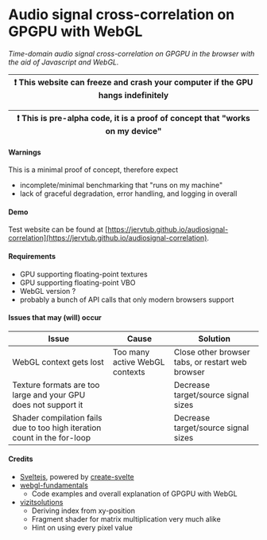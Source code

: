 # Audio signal cross-correlation on GPGPU with WebGL

*Time-domain audio signal cross-correlation on GPGPU in the browser with the aid of Javascript and WebGL.*

| ❗ This website can freeze and crash your computer if the GPU hangs indefinitely |
|------------------------------------------------------------------------|

| ❗ This is pre-alpha code, it is a proof of concept that "works on my device" |
|--------------------------------------------------------------------------------|

#### Warnings

This is a minimal proof of concept, therefore expect
* incomplete/minimal benchmarking that "runs on my machine"
* lack of graceful degradation, error handling, and logging in overall

#### Demo 
Test website can be found at [https://jervtub.github.io/audiosignal-correlation](https://jervtub.github.io/audiosignal-correlation).

#### Requirements
* GPU supporting floating-point textures
* GPU supporting floating-point VBO
* WebGL version ?
* probably a bunch of API calls that only modern browsers support

#### Issues that may (will) occur

| Issue | Cause | Solution|
| ---- | ---- | ---- |
| WebGL context gets lost | Too many active WebGL contexts | Close other browser tabs, or restart web browser |
| Texture formats are too large and your GPU does not support it |  | Decrease target/source signal sizes |
| Shader compilation fails due to too high iteration count in the for-loop | | Decrease target/source signal sizes | 

#### Credits
* [Sveltejs](https://svelte.dev/), powered by [create-svelte](https://github.com/sveltejs/kit/tree/master/packages/create-svelte)
* [webgl-fundamentals](https://webglfundamentals.org/webgl/lessons/webgl-gpgpu.html)
   * Code examples and overall explanation of GPGPU with WebGL
* [vizitsolutions](http://www.vizitsolutions.com/portfolio/webgl/gpgpu/matrixMultiplication.html)
   * Deriving index from xy-position
   * Fragment shader for matrix multiplication very much alike
   * Hint on using every pixel value
